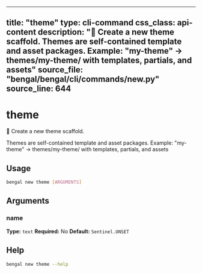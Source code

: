 
---
title: "theme"
type: cli-command
css_class: api-content
description: "🎨 Create a new theme scaffold.  Themes are self-contained template and asset packages. Example: "my-theme" → themes/my-theme/ with templates, partials, and assets"
source_file: "bengal/bengal/cli/commands/new.py"
source_line: 644
---

# theme

🎨 Create a new theme scaffold.

Themes are self-contained template and asset packages.
Example: "my-theme" → themes/my-theme/ with templates, partials, and assets


## Usage

```bash
bengal new theme [ARGUMENTS]
```

## Arguments

### name

**Type:** `text`
**Required:** No
**Default:** `Sentinel.UNSET`





## Help

```bash
bengal new theme --help
```